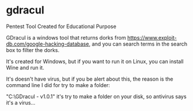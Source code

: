 # gdracul
Pentest Tool Created for Educational Purpose

GDracul is a windows tool that returns dorks from https://www.exploit-db.com/google-hacking-database, and you can search terms 
in the search box to filter the dorks.

It's created for Windows, but if you want to run it on Linux, you can install Wine and run it.

It's doesn't have virus, but if you be alert about this, the reason is the command line I did for try to make a folder:

"C:\GDracul - v1.0.1" it's try to make a folder on your disk, so antivirus says it's a virus...
